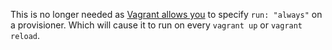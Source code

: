 This is no longer needed as [Vagrant allows you][1] to specify `run: "always"` on a provisioner.
Which will cause it to run on every `vagrant up` or `vagrant reload`. 

[1]:http://docs.vagrantup.com/v2/provisioning/basic_usage.html
